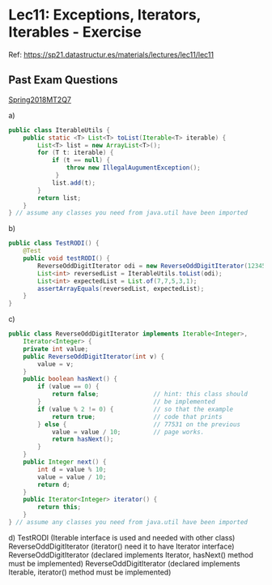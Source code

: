 # Lec11: Exceptions, Iterators, Iterables - Exercise

Ref: https://sp21.datastructur.es/materials/lectures/lec11/lec11

## Past Exam Questions

[Spring2018MT2Q7](https://tbp.berkeley.edu/exams/6137/download/#page=8)

a)

```java
public class IterableUtils {
	public static <T> List<T> toList(Iterable<T> iterable) {
		List<T> list = new ArrayList<T>();
        for (T t: iterable) {
 			if (t == null) {
                throw new IllegalAugumentException();
			 }
 			list.add(t);
 		}
 		return list;
	}
} // assume any classes you need from java.util have been imported
```

b)

```java
public class TestRODI() {
    @Test
    public void testRODI() {
        ReverseOddDigitIterator odi = new ReverseOddDigitIterator(12345770);
        List<int> reversedList = IterableUtils.toList(odi);
        List<int> expectedList = List.of(7,7,5,3,1);
        assertArrayEquals(reversedList, expectedList);
    }
}
```

c)

```java
public class ReverseOddDigitIterator implements Iterable<Integer>,
    Iterator<Integer> {
    private int value;
    public ReverseOddDigitIterator(int v) {
        value = v;
    }
    public boolean hasNext() {
        if (value == 0) {
        	return false; 				// hint: this class should
        } 								// be implemented
        if (value % 2 != 0) {  			// so that the example
    	   	return true; 				// code that prints
        } else { 						// 77531 on the previous
            value = value / 10; 		// page works.
            return hasNext();
        }
    }
    public Integer next() {
        int d = value % 10;
        value = value / 10;
        return d;
    }
	public Iterator<Integer> iterator() {
		return this;
	}
} // assume any classes you need from java.util have been imported
```



d)
TestRODI (Iterable interface is used and needed with other class)
ReverseOddDigitIterator (iterator() need it to have Iterator interface)
ReverseOddDigitIterator (declared implements Iterator, hasNext() method must be implemented)
ReverseOddDigitIterator (declared implements Iterable, iterator() method must be implemented)

